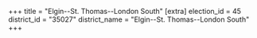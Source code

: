 +++
title = "Elgin--St. Thomas--London South"
[extra]
election_id = 45
district_id = "35027"
district_name = "Elgin--St. Thomas--London South"
+++
